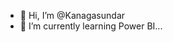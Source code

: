 - 👋 Hi, I’m @Kanagasundar
- 🌱 I’m currently learning Power BI...

<!---
Kanagasundar/Kanagasundar is a ✨ special ✨ repository because its `README.md` (this file) appears on your GitHub profile.
You can click the Preview link to take a look at your changes.
--->
